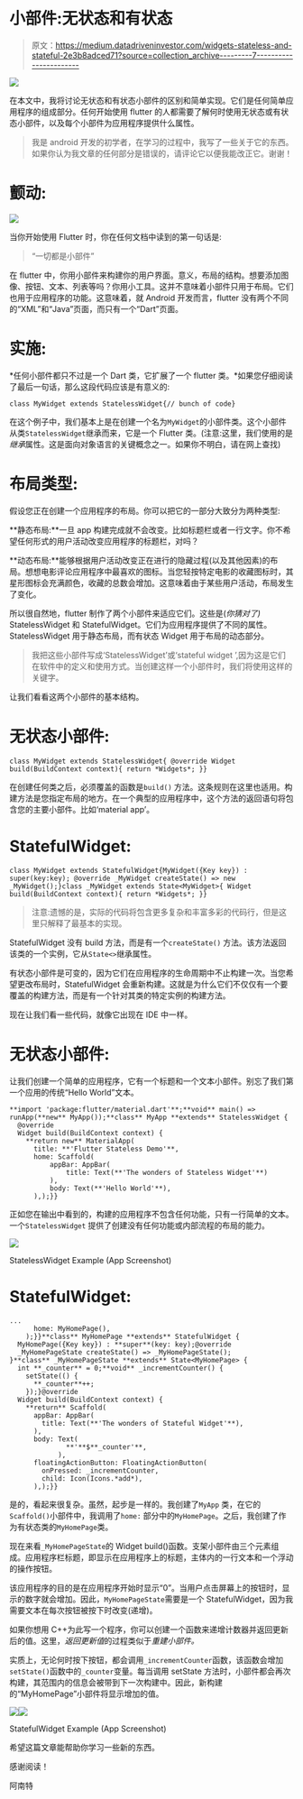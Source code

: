 # 小部件:无状态和有状态

> 原文：<https://medium.datadriveninvestor.com/widgets-stateless-and-stateful-2e3b8adced71?source=collection_archive---------7----------------------->

[![](img/d6d635d5a60cf7e32d1bb6d21294da17.png)](http://www.track.datadriveninvestor.com/1B9E)

在本文中，我将讨论无状态和有状态小部件的区别和简单实现。它们是任何简单应用程序的组成部分。任何开始使用 flutter 的人都需要了解何时使用无状态或有状态小部件，以及每个小部件为应用程序提供什么属性。

> 我是 android 开发的初学者，在学习的过程中，我写了一些关于它的东西。如果你认为我文章的任何部分是错误的，请评论它以便我能改正它。谢谢！

# 颤动:

![](img/38674429de6b726b843c4cc79d5199fb.png)

当你开始使用 Flutter 时，你在任何文档中读到的第一句话是:

> “一切都是小部件”

在 flutter 中，你用小部件来构建你的用户界面。意义，布局的结构。想要添加图像、按钮、文本、列表等吗？你用小工具。这并不意味着小部件只用于布局。它们也用于应用程序的功能。这意味着，就 Android 开发而言，flutter 没有两个不同的“XML”和“Java”页面，而只有一个“Dart”页面。

# 实施:

*任何小部件都只不过是一个 Dart 类，它扩展了一个 flutter 类。*如果您仔细阅读了最后一句话，那么这段代码应该是有意义的:

```
class MyWidget extends StatelessWidget{// bunch of code}
```

在这个例子中，我们基本上是在创建一个名为`MyWidget`的小部件类。这个小部件从类`StatelessWidget`继承而来，它是一个 Flutter 类。(注意:这里，我们使用的是*继承*属性。这是面向对象语言的关键概念之一。如果你不明白，请在网上查找)

# 布局类型:

假设您正在创建一个应用程序的布局。你可以把它的一部分大致分为两种类型:

**静态布局:**一旦 app 构建完成就不会改变。比如标题栏或者一行文字。你不希望任何形式的用户活动改变应用程序的标题栏，对吗？

**动态布局:**能够根据用户活动改变正在进行的隐藏过程(以及其他因素)的布局。想想电影评论应用程序中最喜欢的图标。当您轻按特定电影的收藏图标时，其星形图标会充满颜色，收藏的总数会增加。这意味着由于某些用户活动，布局发生了变化。

所以很自然地，flutter 制作了两个小部件来适应它们。这些是(*你猜对了)* StatelessWidget 和 StatefulWidget。它们为应用程序提供了不同的属性。StatelessWidget 用于静态布局，而有状态 Widget 用于布局的动态部分。

> 我把这些小部件写成‘StatelessWidget’或‘stateful widget ’,因为这是它们在软件中的定义和使用方式。当创建这样一个小部件时，我们将使用这样的关键字。

让我们看看这两个小部件的基本结构。

# 无状态小部件:

```
class MyWidget extends StatelessWidget{ @override Widget build(BuildContext context){ return *Widgets*; }}
```

在创建任何类之后，必须覆盖的函数是`build()` 方法。这条规则在这里也适用。构建方法是您指定布局的地方。在一个典型的应用程序中，这个方法的返回语句将包含您的主要小部件。比如‘material app’。

# StatefulWidget:

```
class MyWidget extends StatefulWidget{MyWidget({Key key}) : super(key:key); @override _MyWidget createState() => new _MyWidget();}class _MyWidget extends State<MyWidget>{ Widget build(BuildContext context){ return *Widgets*; }}
```

> 注意:遗憾的是，实际的代码将包含更多复杂和丰富多彩的代码行，但是这里只解释了最基本的实现。

StatefulWidget 没有 build 方法，而是有一个`createState()` 方法。该方法返回该类的一个实例，它从`State<>`继承属性。

有状态小部件是可变的，因为它们在应用程序的生命周期中不止构建一次。当您希望更改布局时，StatefulWidget 会重新构建。这就是为什么它们不仅仅有一个要覆盖的构建方法，而是有一个针对其类的特定实例的构建方法。

现在让我们看一些代码，就像它出现在 IDE 中一样。

# 无状态小部件:

让我们创建一个简单的应用程序，它有一个标题和一个文本小部件。别忘了我们第一个应用的传统“Hello World”文本。

```
**import 'package:flutter/material.dart'**;**void** main() => runApp(**new** MyApp());**class** MyApp **extends** StatelessWidget {
  @override
  Widget build(BuildContext context) {
    **return new** MaterialApp(
      title: **'Flutter Stateless Demo'**,
      home: Scaffold(
          appBar: AppBar(
              title: Text(**'The wonders of Stateless Widget'**)
          ),
          body: Text(**'Hello World'**),
      ),);}}
```

正如您在输出中看到的，构建的应用程序不包含任何功能，只有一行简单的文本。一个`StatelessWidget` 提供了创建没有任何功能或内部流程的布局的能力。

![](img/c3551d930b25ee6f2076ad08d64c48e8.png)

StatelessWidget Example (App Screenshot)

# StatefulWidget:

```
...
      home: MyHomePage(),
    );}}**class** MyHomePage **extends** StatefulWidget {
  MyHomePage({Key key}) : **super**(key: key);@override
  _MyHomePageState createState() => _MyHomePageState();
}**class** _MyHomePageState **extends** State<MyHomePage> {
  int **_counter** = 0;**void** _incrementCounter() {
    setState(() {
      **_counter**++;
    });}@override
  Widget build(BuildContext context) {
    **return** Scaffold(
      appBar: AppBar(
        title: Text(**'The wonders of Stateful Widget'**),
      ),
      body: Text(
              **'**$**_counter'**,
            ),
      floatingActionButton: FloatingActionButton(
        onPressed: _incrementCounter,
        child: Icon(Icons.*add*),
      ),);}}
```

是的，看起来很复杂。虽然，起步是一样的。我创建了`MyApp` 类，在它的`Scaffold()`小部件中，我调用了`home:` 部分中的`MyHomePage`。之后，我创建了作为有状态类的`MyHomePage`类。

现在来看`_MyHomePageState`的 Widget build()函数。支架小部件由三个元素组成。应用程序栏标题，即显示在应用程序上的标题，主体内的一行文本和一个浮动的操作按钮。

该应用程序的目的是在应用程序开始时显示“0”。当用户点击屏幕上的按钮时，显示的数字就会增加。因此，`MyHomePageState`需要是一个 StatefulWidget，因为我需要文本在每次按钮被按下时改变(递增)。

如果你想用 C++为此写一个程序，你可以创建一个函数来递增计数器并返回更新后的值。这里，*返回更新值*的过程类似于*重建小部件。*

实质上，无论何时按下按钮，都会调用`_incrementCounter`函数，该函数会增加`setState()`函数中的`_counter`变量。每当调用 setState 方法时，小部件都会再次构建，其范围内的信息会被带到下一次构建中。因此，新构建的“MyHomePage”小部件将显示增加的值。

![](img/5db4fab1d45d5143d1708201b05c51a9.png)![](img/c8294b3026a92a28f073a9b7f87d6adc.png)

StatefulWidget Example (App Screenshot)

希望这篇文章能帮助你学习一些新的东西。

感谢阅读！

阿南特